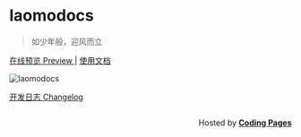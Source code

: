 # laomodocs

> 如少年般，迎风而立

[在线预览 Preview ](https://www.ihewro.com/archives/489/) | [使用文档](https://handsome.ihewro.com/)


![laomodocs](https://ww1.sinaimg.cn/large/005BYqpggy1fva3ig3riqj30vi0l078a.jpg)


[开发日志 Changelog](/99_Settings/Feedback)

  <p style="float: right;">Hosted by <a href="https://pages.coding.me" style="font-weight: bold">Coding Pages</a></p>
